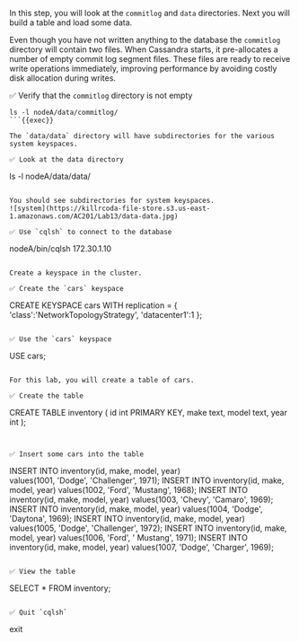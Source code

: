 In this step, you will look at the `commitlog` and `data` directories. 
Next you will build a table and load some data.

Even though you have not written anything to the database the `commitlog` directory will contain two files.
When Cassandra starts, it pre-allocates a number of empty commit log segment files.
These files are ready to receive write operations immediately, improving performance by avoiding costly disk allocation during writes.

✅ Verify that the `commitlog` directory is not empty
```
ls -l nodeA/data/commitlog/
```{{exec}}

The `data/data` directory will have subdirectories for the various system keyspaces.

✅ Look at the data directory
```
ls -l nodeA/data/data/
```{{exec}}

You should see subdirectories for system keyspaces.
![system](https://killrcoda-file-store.s3.us-east-1.amazonaws.com/AC201/Lab13/data-data.jpg)

✅ Use `cqlsh` to connect to the database
```
nodeA/bin/cqlsh 172.30.1.10
```{{exec}}

Create a keyspace in the cluster.

✅ Create the `cars` keyspace
```
CREATE KEYSPACE cars WITH replication = {
  'class':'NetworkTopologyStrategy',
  'datacenter1':1
};
```{{exec}}

✅ Use the `cars` keyspace
```
USE cars;
```{{exec}}

For this lab, you will create a table of cars.

✅ Create the table
```
CREATE TABLE inventory (
  id int PRIMARY KEY,
  make text,
  model text,
  year int
);
```{{exec}}


✅ Insert some cars into the table
```
INSERT INTO inventory(id, make, model, year)  
    values(1001, 'Dodge', 'Challenger', 1971);
INSERT INTO inventory(id, make, model, year) 
    values(1002, 'Ford',  'Mustang',    1968);
INSERT INTO inventory(id, make, model, year) 
    values(1003, 'Chevy', 'Camaro',     1969);
INSERT INTO inventory(id, make, model, year) 
    values(1004, 'Dodge', 'Daytona',    1969);
INSERT INTO inventory(id, make, model, year) 
    values(1005, 'Dodge', 'Challenger', 1972);
INSERT INTO inventory(id, make, model, year) 
    values(1006, 'Ford', ' Mustang',    1971);
INSERT INTO inventory(id, make, model, year) 
    values(1007, 'Dodge', 'Charger',    1969);
```{{exec}}

✅ View the table
```
SELECT * FROM inventory;
```{{exec}}

✅ Quit `cqlsh`
```
exit
```{{exec interrupt}}